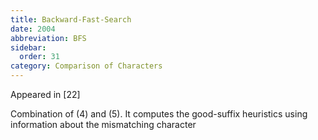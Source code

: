 ```yaml
---
title: Backward-Fast-Search
date: 2004
abbreviation: BFS
sidebar:
  order: 31
category: Comparison of Characters
---
```


Appeared in [22]

Combination of (4) and (5). It computes the good-suffix heuristics using information about the mismatching character
